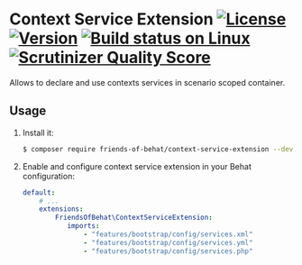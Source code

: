 # Context Service Extension [![License](https://img.shields.io/packagist/l/friends-of-behat/context-service-extension.svg)](https://packagist.org/packages/friends-of-behat/context-service-extension) [![Version](https://img.shields.io/packagist/v/friends-of-behat/context-service-extension.svg)](https://packagist.org/packages/friends-of-behat/context-service-extension) [![Build status on Linux](https://img.shields.io/travis/FriendsOfBehat/ContextServiceExtension/master.svg)](http://travis-ci.org/FriendsOfBehat/ContextServiceExtension) [![Scrutinizer Quality Score](https://img.shields.io/scrutinizer/g/FriendsOfBehat/ContextServiceExtension.svg)](https://scrutinizer-ci.com/g/FriendsOfBehat/ContextServiceExtension/)

Allows to declare and use contexts services in scenario scoped container.

## Usage

1. Install it:
    
    ```bash
    $ composer require friends-of-behat/context-service-extension --dev
    ```

2. Enable and configure context service extension in your Behat configuration:
    
    ```yaml
    default:
        # ...
        extensions:
            FriendsOfBehat\ContextServiceExtension:
               imports:
                   - "features/bootstrap/config/services.xml"
                   - "features/bootstrap/config/services.yml"
                   - "features/bootstrap/config/services.php"   
    ```
